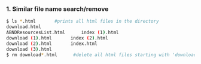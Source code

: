 ### 1. Similar file name search/remove
```bash
$ ls *.html       #prints all html files in the directory
download.html
ABNDResourcesList.html		index (1).html
download (1).html		index (2).html
download (2).html		index.html
download (3).html
$ rm download*.html      #delete all html files starting with 'download'
```
